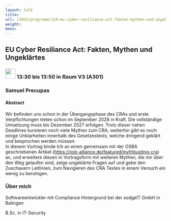 ```yaml
---
layout: talk
title:
url: /2025/programm/124-eu-cyber-resiliance-act-fakten-mythen-und-ungeklrtes/
weight:
menu:
---
```

## EU Cyber Resiliance Act: Fakten, Mythen und Ungeklärtes

### <img height = "32" src="../../../images/talk.svg"> 13:30 bis 13:50 in Raum V3 (A301)

### Samuel Precupas

#### Abstract

Wir befinden uns schon in der Übergangsphase des CRAs und erste Verpflichtungen treten schon im September 2026 in Kraft. Die vollständige Umsetzung muss bis Dezember 2027 erfolgen. Trotz dieser nahen Deadlines kursieren noch viele Mythen zum CRA, weiterhin gibt es noch einige Unklarheiten innerhalb des Gesetzestexts, welche dringend geklärt und besprochen werden müssen.  
In diesem Vortrag binde Ich an einen gemeinsam mit der OSBA geschriebenen Artikel (https://osb-alliance.de/featured/mythbusting-cra) an, und erweitere diesen in Vortragsform mit weiteren Mythen, die mir über den Weg gelaufen sind, zeige ungeklärte Fragen auf und gebe den Zuschauern Leitlinien, zum Navigieren des CRA Textes in einem Versuch ein wenig zu beruhigen.

### Über mich

Softwareentwickler mit Compliance Hintergrund bei der sodgeIT GmbH in Balingen

B.Sc. in IT-Security


